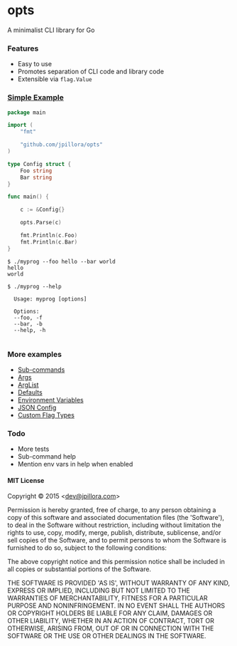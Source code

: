 # opts

A minimalist CLI library for Go

### Features

* Easy to use
* Promotes separation of CLI code and library code
* Extensible via `flag.Value`

### [Simple Example](example/simple)

``` go 
package main

import (
	"fmt"

	"github.com/jpillora/opts"
)

type Config struct {
	Foo string
	Bar string
}

func main() {

	c := &Config{}

	opts.Parse(c)

	fmt.Println(c.Foo)
	fmt.Println(c.Bar)
}
```

```
$ ./myprog --foo hello --bar world
hello
world
```

``` plain 
$ ./myprog --help

  Usage: myprog [options]
  
  Options:
  --foo, -f 
  --bar, -b 
  --help, -h
  
```

### More examples

* [Sub-commands](example/subcmds)
* [Args](example/arg)
* [ArgList](example/args)
* [Defaults](example/defaults)
* [Environment Variables](example/env)
* [JSON Config](example/env)
* [Custom Flag Types](example/types)

### Todo

* More tests
* Sub-command help
* Mention env vars in help when enabled

#### MIT License

Copyright © 2015 &lt;dev@jpillora.com&gt;

Permission is hereby granted, free of charge, to any person obtaining
a copy of this software and associated documentation files (the
'Software'), to deal in the Software without restriction, including
without limitation the rights to use, copy, modify, merge, publish,
distribute, sublicense, and/or sell copies of the Software, and to
permit persons to whom the Software is furnished to do so, subject to
the following conditions:

The above copyright notice and this permission notice shall be
included in all copies or substantial portions of the Software.

THE SOFTWARE IS PROVIDED 'AS IS', WITHOUT WARRANTY OF ANY KIND,
EXPRESS OR IMPLIED, INCLUDING BUT NOT LIMITED TO THE WARRANTIES OF
MERCHANTABILITY, FITNESS FOR A PARTICULAR PURPOSE AND NONINFRINGEMENT.
IN NO EVENT SHALL THE AUTHORS OR COPYRIGHT HOLDERS BE LIABLE FOR ANY
CLAIM, DAMAGES OR OTHER LIABILITY, WHETHER IN AN ACTION OF CONTRACT,
TORT OR OTHERWISE, ARISING FROM, OUT OF OR IN CONNECTION WITH THE
SOFTWARE OR THE USE OR OTHER DEALINGS IN THE SOFTWARE.
